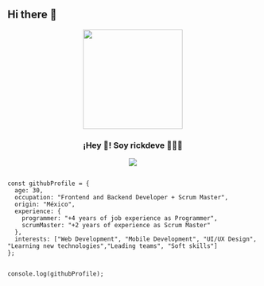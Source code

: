 ## Hi there 👋
<p align="center" width="300">
   <img align="center" width="200" src="" />
   <h3 align="center">¡Hey 👋! Soy rickdeve 👨🏻‍💻</h3>
</p>


<p align="center">
  <!-- Typing SVG by DenverCoder1 - https://github.com/DenverCoder1/readme-typing-svg -->
  <a href="https://github.com/DenverCoder1/readme-typing-svg">
    <img src="https://readme-typing-svg.demolab.com/?lines=Full-stack%20web%20and%20app%20developer;Experienced%20UI%2FUX%20Designer;4%2B%20years%20of%20coding%20experience;Always%20learning%20new%20things&font=Fira%20Code&center=true&width=440&height=45&color=f75c7e&vCenter=true&pause=1000&size=22" /></a>
</p>
<code>
const githubProfile = {
  age: 30,
  occupation: "Frontend and Backend Developer + Scrum Master",
  origin: "México",
  experience: {
    programmer: "+4 years of job experience as Programmer",
    scrumMaster: "+2 years of experience as Scrum Master"
  },
  interests: ["Web Development", "Mobile Development", "UI/UX Design", "Learning new technologies","Leading teams", "Soft skills"]
};

console.log(githubProfile);
</code>
